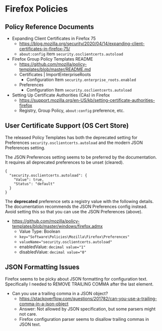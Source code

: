 # Firefox Policies

## Policy Reference Documents

* Expanding Client Certificates in Firefox 75
  *  https://blog.mozilla.org/security/2020/04/14/expanding-client-certificates-in-firefox-75/
  *  `about:config` item `security.osclientcerts.autoload`
* Firefox Group Policy Templates README
  * https://github.com/mozilla/policy-templates/blob/master/README.md
  * Certificates | ImportEnterpriseRoots
    * Configuration Item `security.enterprise_roots.enabled`
  * Preferences
    * Configuration Item `security.osclientcerts.autoload`
* Setting Up Certificate Authorities (CAs) in Firefox
  * https://support.mozilla.org/en-US/kb/setting-certificate-authorities-firefox
  * Registry, Group Policy, `about:config` preference, etc.

## User Certificate Support (OS Cert Store)

The released Policy Templates has both the deprecated setting for Preferences `security.osclientcerts.autoload` and the modern JSON Preferences setting. 

The JSON Preferences setting seems to be preferred by the documentation. It requires all deprecated preferences to be unset (cleared).

```
{
  "security.osclientcerts.autoload": {
    "Value": true,
    "Status": "default"
  }
}
```

The **deprecated** preference sets a registry value with the following details. The documentation recommends the JSON Preferences config instead. Avoid setting this so that you can use the JSON Preferences (above).

* https://github.com/mozilla/policy-templates/blob/master/windows/firefox.admx
  * Value Type: Boolean
  * `key="Software\Policies\Mozilla\Firefox\Preferences"`
  * `valueName="security.osclientcerts.autoload"`
  * enabledValue: `decimal value="1"`
  * disabledValue: `decimal value="0"`

## JSON Formatting Issues

Firefox seems to be picky about JSON formatting for configuration text. Specifically I needed to REMOVE TRAILING COMMA after the last element.

* Can you use a trailing comma in a JSON object?
  * https://stackoverflow.com/questions/201782/can-you-use-a-trailing-comma-in-a-json-object
  * Answer: Not allowed by JSON specification, but some parsers might not care.
  * Firefox configuration parser seems to disallow trailing commas in JSON text.
